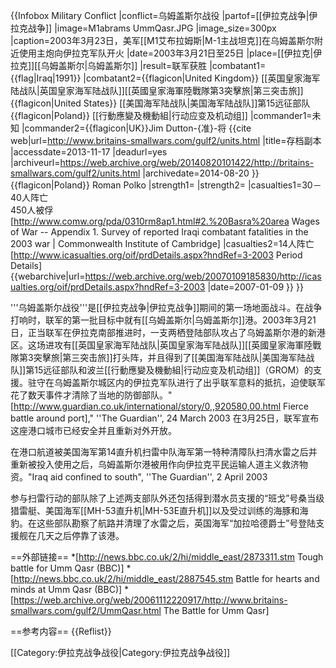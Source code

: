 {{Infobox Military Conflict
|conflict=乌姆盖斯尔战役
|partof=[[伊拉克战争|伊拉克战争]]
|image=M1abrams UmmQasr.JPG
|image_size=300px
|caption=2003年3月23日，美军[[M1艾布拉姆斯|M-1主战坦克]]在乌姆盖斯尔附近使用主炮向伊拉克军队开火
|date=2003年3月21日至25日
|place=[[伊拉克|伊拉克]][[乌姆盖斯尔|乌姆盖斯尔]]
|result=联军获胜
|combatant1={{flag|Iraq|1991}}
|combatant2={{flagicon|United Kingdom}} [[英国皇家海军陆战队|英国皇家海军陆战队]][[英國皇家海軍陸戰隊第3突擊旅|第三突击旅]]<br/>{{flagicon|United States}} [[美国海军陆战队|美国海军陆战队]]第15远征部队<br/>{{flagicon|Poland}} [[行動應變及機動組|行动应变及机动组]]
|commander1=未知
|commander2={{flagicon|UK}}Jim Dutton-{准}-将<ref> {{cite web|url=http://www.britains-smallwars.com/gulf2/units.html |title=存档副本 |accessdate=2013-11-17 |deadurl=yes |archiveurl=https://web.archive.org/web/20140820101422/http://britains-smallwars.com/gulf2/units.html |archivedate=2014-08-20 }}</ref><br/>{{flagicon|Poland}} Roman Polko
|strength1=
|strength2=
|casualties1=30－40人阵亡<br/>450人被俘<ref>[http://www.comw.org/pda/0310rm8ap1.html#2.%20Basra%20area Wages of War -- Appendix 1. Survey of reported Iraqi combatant fatalities in the 2003 war | Commonwealth Institute of Cambridge]</ref>
|casualties2=14人阵亡<ref>[http://www.icasualties.org/oif/prdDetails.aspx?hndRef=3-2003 Period Details<!-- Bot generated title -->] {{webarchive|url=https://web.archive.org/web/20070109185830/http://icasualties.org/oif/prdDetails.aspx?hndRef=3-2003 |date=2007-01-09 }}</ref>
}}

'''乌姆盖斯尔战役'''是[[伊拉克战争|伊拉克战争]]期间的第一场地面战斗。在战争打响时，联军的第一批目标中就有[[乌姆盖斯尔|乌姆盖斯尔]]港。2003年3月21日，正当联军在伊拉克南部推进时，一支两栖登陆部队攻占了乌姆盖斯尔港的新港区。这场进攻有[[英国皇家海军陆战队|英国皇家海军陆战队]][[英國皇家海軍陸戰隊第3突擊旅|第三突击旅]]打头阵，并且得到了[[美国海军陆战队|美国海军陆战队]]第15远征部队和波兰[[行動應變及機動組|行动应变及机动组]]（GROM）的支援。驻守在乌姆盖斯尔城区内的伊拉克军队进行了出乎联军意料的抵抗，迫使联军花了数天事件才清除了当地的防御部队。<ref>"[http://www.guardian.co.uk/international/story/0,,920580,00.html Fierce battle around port]," ''The Guardian'', 24 March 2003</ref> 在3月25日，联军宣布这座港口城市已经安全并且重新对外开放。

在港口航道被美国海军第14直升机扫雷中队海军第一特种清障队扫清水雷之后并重新被投入使用之后，乌姆盖斯尔港被用作向伊拉克平民运输人道主义救济物资。<ref>"Iraq aid confined to south", ''The Guardian'', 2 April 2003</ref>

参与扫雷行动的部队除了上述两支部队外还包括得到潜水员支援的“班戈”号桑当级猎雷艇、美国海军[[MH-53直升机|MH-53E直升机]]以及受过训练的海豚和海豹。在这些部队勘察了航路并清理了水雷之后，英国海军“加拉哈德爵士”号登陆支援舰在几天之后停靠了该港。

==外部链接==
*[http://news.bbc.co.uk/2/hi/middle_east/2873311.stm Tough battle for Umm Qasr (BBC)]
*[http://news.bbc.co.uk/2/hi/middle_east/2887545.stm Battle for hearts and minds at Umm Qasr (BBC)]
*[https://web.archive.org/web/20061112220917/http://www.britains-smallwars.com/gulf2/UmmQasr.html The Battle for Umm Qasr]

==参考内容==
{{Reflist}}


[[Category:伊拉克战争战役|Category:伊拉克战争战役]]